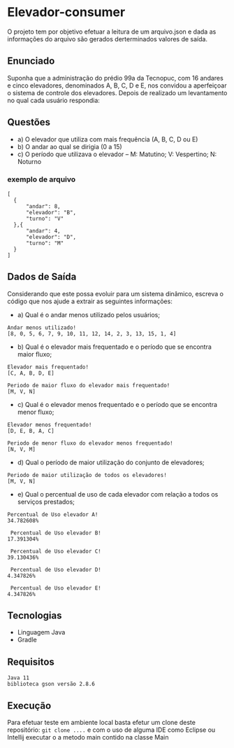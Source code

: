 # Elevador-consumer
O projeto tem por objetivo efetuar a leitura de um arquivo.json e dada as informações do arquivo são gerados derterminados valores de saída.
## Enunciado
Suponha que a administração do prédio 99a da Tecnopuc, com 16 andares e cinco elevadores, denominados A, B, C, D e E, nos convidou a aperfeiçoar o sistema de controle dos elevadores. Depois de realizado um levantamento no qual cada usuário respondia:
## Questões
- a) O elevador que utiliza com mais frequência (A, B, C, D ou E)
- b) O andar ao qual se dirigia (0 a 15)
- c) O período que utilizava o elevador – M: Matutino; V: Vespertino; N: Noturno
### exemplo de arquivo
```
[
  {
      "andar": 8,
      "elevador": "B",
      "turno": "V"
  },{
      "andar": 4,
      "elevador": "D",
      "turno": "M"
  }
]
```
## Dados de Saída
Considerando que este possa evoluir para um sistema dinâmico, escreva o código que nos ajude a extrair as seguintes informações:
- a) Qual é o andar menos utilizado pelos usuários;
```
Andar menos utilizado!
[8, 0, 5, 6, 7, 9, 10, 11, 12, 14, 2, 3, 13, 15, 1, 4]
```
- b) Qual é o elevador mais frequentado e o período que se encontra maior fluxo;
```
Elevador mais frequentado!
[C, A, B, D, E]

Periodo de maior fluxo do elevador mais frequentado!
[M, V, N]

```
- c) Qual é o elevador menos frequentado e o período que se encontra menor fluxo;
```
Elevador menos frequentado!
[D, E, B, A, C]

Periodo de menor fluxo do elevador menos frequentado!
[N, V, M]
```
- d) Qual o período de maior utilização do conjunto de elevadores;
```
Periodo de maior utilização de todos os elevadores!
[M, V, N]
```
- e) Qual o percentual de uso de cada elevador com relação a todos os serviços prestados;
```
Percentual de Uso elevador A!
34.782608%

 Percentual de Uso elevador B!
17.391304%

 Percentual de Uso elevador C!
39.130436%

 Percentual de Uso elevador D!
4.347826%

 Percentual de Uso elevador E!
4.347826%
```
## Tecnologias
* Linguagem Java
* Gradle

## Requisitos
```
Java 11
biblioteca gson versão 2.8.6
```
## Execução
Para efetuar teste em ambiente local basta efetur um clone deste repositório:
`
git clone ....
`
e com o uso de alguma IDE como Eclipse ou Intellij executar o a metodo main contido na classe Main

